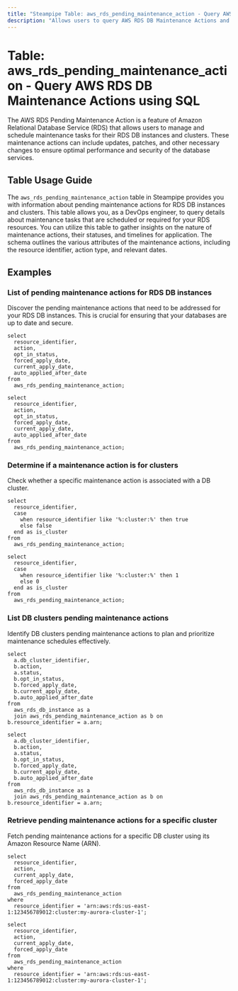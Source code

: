 ```yaml
---
title: "Steampipe Table: aws_rds_pending_maintenance_action - Query AWS RDS DB Maintenance Actions using SQL"
description: "Allows users to query AWS RDS DB Maintenance Actions and retrieve valuable information about pending maintenance tasks for RDS DB instances and clusters."
---
```


# Table: aws_rds_pending_maintenance_action - Query AWS RDS DB Maintenance Actions using SQL

The AWS RDS Pending Maintenance Action is a feature of Amazon Relational Database Service (RDS) that allows users to manage and schedule maintenance tasks for their RDS DB instances and clusters. These maintenance actions can include updates, patches, and other necessary changes to ensure optimal performance and security of the database services.

## Table Usage Guide

The `aws_rds_pending_maintenance_action` table in Steampipe provides you with information about pending maintenance actions for RDS DB instances and clusters. This table allows you, as a DevOps engineer, to query details about maintenance tasks that are scheduled or required for your RDS resources. You can utilize this table to gather insights on the nature of maintenance actions, their statuses, and timelines for application. The schema outlines the various attributes of the maintenance actions, including the resource identifier, action type, and relevant dates.

## Examples

### List of pending maintenance actions for RDS DB instances
Discover the pending maintenance actions that need to be addressed for your RDS DB instances. This is crucial for ensuring that your databases are up to date and secure.

```sql+postgres
select
  resource_identifier,
  action,
  opt_in_status,
  forced_apply_date,
  current_apply_date,
  auto_applied_after_date
from
  aws_rds_pending_maintenance_action;
```

```sql+sqlite
select
  resource_identifier,
  action,
  opt_in_status,
  forced_apply_date,
  current_apply_date,
  auto_applied_after_date
from
  aws_rds_pending_maintenance_action;
```

### Determine if a maintenance action is for clusters
Check whether a specific maintenance action is associated with a DB cluster.

```sql+postgres
select
  resource_identifier,
  case
    when resource_identifier like '%:cluster:%' then true
    else false
  end as is_cluster
from
  aws_rds_pending_maintenance_action;
```

```sql+sqlite
select
  resource_identifier,
  case
    when resource_identifier like '%:cluster:%' then 1
    else 0
  end as is_cluster
from
  aws_rds_pending_maintenance_action;
```

### List DB clusters pending maintenance actions
Identify DB clusters pending maintenance actions to plan and prioritize maintenance schedules effectively.

```sql+postgres
select
  a.db_cluster_identifier,
  b.action,
  a.status,
  b.opt_in_status,
  b.forced_apply_date,
  b.current_apply_date,
  b.auto_applied_after_date
from 
  aws_rds_db_instance as a
  join aws_rds_pending_maintenance_action as b on b.resource_identifier = a.arn;
```

```sql+sqlite
select
  a.db_cluster_identifier,
  b.action,
  a.status,
  b.opt_in_status,
  b.forced_apply_date,
  b.current_apply_date,
  b.auto_applied_after_date
from 
  aws_rds_db_instance as a
  join aws_rds_pending_maintenance_action as b on b.resource_identifier = a.arn;
```

### Retrieve pending maintenance actions for a specific cluster
Fetch pending maintenance actions for a specific DB cluster using its Amazon Resource Name (ARN).

```sql+postgres
select
  resource_identifier,
  action,
  current_apply_date,
  forced_apply_date
from
  aws_rds_pending_maintenance_action
where
  resource_identifier = 'arn:aws:rds:us-east-1:123456789012:cluster:my-aurora-cluster-1';
``` 

```sql+sqlite
select
  resource_identifier,
  action,
  current_apply_date,
  forced_apply_date
from
  aws_rds_pending_maintenance_action
where
  resource_identifier = 'arn:aws:rds:us-east-1:123456789012:cluster:my-aurora-cluster-1';
``` 